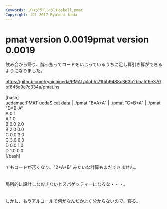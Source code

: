 ```yaml
---
Keywords: プログラミング,Haskell,pmat
Copyright: (C) 2017 Ryuichi Ueda
---
```


# <!--:ja-->pmat version 0.0019<!--:--><!--:en-->pmat version 0.0019<!--:-->
<!--:ja-->飲み会から帰り、酔っ払ってコードをいじっているうちに足し算引き算ができるようになりました。<br />
<br />
<a href="https://github.com/ryuichiueda/PMAT/blob/c71f5b9488c363b2bba5f9e370bf645c9e7c334a/pmat.hs">https://github.com/ryuichiueda/PMAT/blob/c71f5b9488c363b2bba5f9e370bf645c9e7c334a/pmat.hs</a><br />
<br />
[bash]<br />
uedamac:PMAT ueda$ cat data | ./pmat &quot;B=A+A&quot; | ./pmat &quot;C=B+A&quot; | ./pmat &quot;D=B-A&quot;<br />
A 0 1<br />
A 1 0<br />
B 0.0 2.0<br />
B 2.0 0.0<br />
C 0.0 3.0<br />
C 3.0 0.0<br />
D 0.0 1.0<br />
D 1.0 0.0<br />
[/bash]<br />
<br />
でもコードが汚くなり、"2*A+B" みたいな計算もまだできません。<br />
<br />
<br />
局所的に設計しなおさないとスパゲッティーになるな・・・。<br />
<br />
<br />
しかし、もうアルコールで何がなんだかよく分からないので、寝る。<!--:-->
